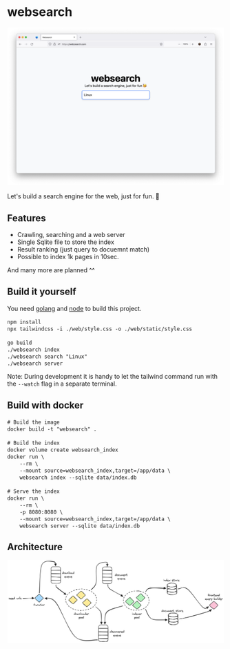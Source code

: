 # websearch

![Screenshot](screenshot.png)

Let's build a search engine for the web, just for fun. 🥳

## Features

- Crawling, searching and a web server
- Single Sqlite file to store the index
- Result ranking (just query to docuemnt match)
- Possible to index 1k pages in 10sec.

And many more are planned ^^

## Build it yourself

You need [golang](https://go.dev/) and [node](https://nodejs.org/en) to build 
this project.

```
npm install
npx tailwindcss -i ./web/style.css -o ./web/static/style.css

go build
./websearch index
./websearch search "Linux"
./websearch server
```

Note: During development it is handy to let the tailwind command run with the
`--watch` flag in a separate terminal.

## Build with docker

```
# Build the image
docker build -t "websearch" .

# Build the index
docker volume create websearch_index
docker run \
    --rm \
    --mount source=websearch_index,target=/app/data \
    websearch index --sqlite data/index.db

# Serve the index 
docker run \
    --rm \
    -p 8080:8080 \
    --mount source=websearch_index,target=/app/data \
    websearch server --sqlite data/index.db
```

## Architecture
![Architecture](architecture.png)

